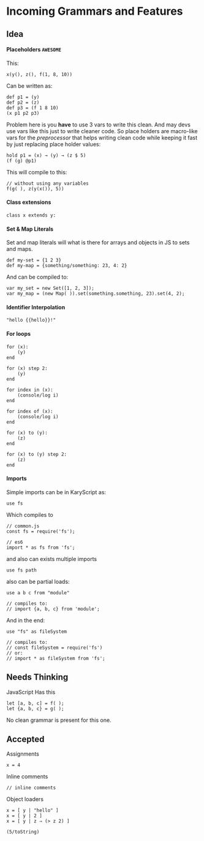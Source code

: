 # Incoming Grammars and Features
## Idea

#### Placeholders `AWESOME`
This:

```
x(y(), z(), f(1, 8, 10))
```

Can be written as:

```
def p1 = (y)
def p2 = (z)
def p3 = (f 1 8 10)
(x p1 p2 p3)
```

Problem here is you __have__ to use 3 vars to write this clean. And may devs use vars like this just to write cleaner code. So place holders are macro-like vars for the _preprocessor_ that helps writing clean code while keeping it fast by just replacing place holder values:

```
hold p1 = (x) → (y) → (z $ 5)
(f (g) @p1)
```

This will compile to this:

```
// without using any variables
f(g( ), z(y(x()), 5))
```

#### Class extensions

```
class x extends y:
```

#### Set & Map Literals

Set and map literals will what is there for arrays and objects in JS to sets and maps.

```
def my-set = {1 2 3}
def my-map = {something/something: 23, 4: 2}
```

And can be compiled to:

```
var my_set = new Set([1, 2, 3]);
var my_map = (new Map( )).set(something.something, 23).set(4, 2);
```

#### Identifier Interpolation

```
"hello {{hello}}!"
```

#### For loops

```
for (x):
	(y)
end

for (x) step 2:
	(y)
end

for index in (x):
	(console/log i)
end

for index of (x):
	(console/log i)
end

for (x) to (y):
	(z)
end

for (x) to (y) step 2:
	(z)
end
```

#### Imports
Simple imports can be in KaryScript as:

```
use fs
```

Which compiles to

```
// common.js
const fs = require('fs');

// es6
import * as fs from 'fs';
```

and also can exists multiple imports

```
use fs path
```

also can be partial loads:

```
use a b c from "module"

// compiles to:
// import {a, b, c} from 'module';
```

And in the end:

```
use "fs" as fileSystem

// compiles to:
// const fileSystem = require('fs')
// or:
// import * as fileSystem from 'fs';
```

## Needs Thinking
JavaScript Has this

```
let [a, b, c] = f( );
let {a, b, c} = g( );
```

No clean grammar is present for this one.

## Accepted 

Assignments

```
x = 4
```

Inline comments

```
// inline comments
```

Object loaders

```
x = [ y | "hello" ]
x = [ y | 2 ]
x = [ y | z ⇒ (> z 2) ]
```

```
(5/toString)
```